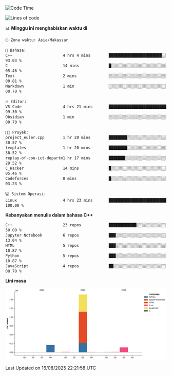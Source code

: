 <!--START_SECTION:waka-->
![Code Time](http://img.shields.io/badge/Code%20Time-403%20hrs%2013%20mins-blue)

![Lines of code](https://img.shields.io/badge/Sejak%20Hello%20World%20aku%20telah%20menulis-2.0%20million%20baris%20kode-blue)

📊 **Minggu ini menghabiskan waktu di** 

```text
🕑︎ Zona waktu: Asia/Makassar

💬 Bahasa: 
C++                      4 hrs 4 mins        ███████████████████████░░   93.03 % 
C                        14 mins             █░░░░░░░░░░░░░░░░░░░░░░░░   05.46 % 
Text                     2 mins              ░░░░░░░░░░░░░░░░░░░░░░░░░   00.81 % 
Markdown                 1 min               ░░░░░░░░░░░░░░░░░░░░░░░░░   00.70 % 

🔥 Editor: 
VS Code                  4 hrs 21 mins       █████████████████████████   99.30 % 
Obsidian                 1 min               ░░░░░░░░░░░░░░░░░░░░░░░░░   00.70 % 

🐱‍💻 Proyek: 
project_euler.cpp        1 hr 20 mins        ████████░░░░░░░░░░░░░░░░░   30.57 % 
templates                1 hr 20 mins        ████████░░░░░░░░░░░░░░░░░   30.52 % 
replay-of-cou-ict-departm1 hr 17 mins        ███████░░░░░░░░░░░░░░░░░░   29.52 % 
C_Hacker                 14 mins             █░░░░░░░░░░░░░░░░░░░░░░░░   05.46 % 
Codeforces               8 mins              █░░░░░░░░░░░░░░░░░░░░░░░░   03.23 % 

💻 Sistem Operasi: 
Linux                    4 hrs 23 mins       █████████████████████████   100.00 % 
```

**Kebanyakan menulis dalam bahasa C++** 

```text
C++                      23 repos            ████████████░░░░░░░░░░░░░   50.00 % 
Jupyter Notebook         6 repos             ███░░░░░░░░░░░░░░░░░░░░░░   13.04 % 
HTML                     5 repos             ███░░░░░░░░░░░░░░░░░░░░░░   10.87 % 
Python                   5 repos             ███░░░░░░░░░░░░░░░░░░░░░░   10.87 % 
JavaScript               4 repos             ██░░░░░░░░░░░░░░░░░░░░░░░   08.70 % 
```



**Lini masa**

![Lines of Code chart](https://raw.githubusercontent.com/yusuf601/yusuf601/main/assets/bar_graph.png)


 Last Updated on 16/08/2025 22:21:58 UTC
<!--END_SECTION:waka-->


